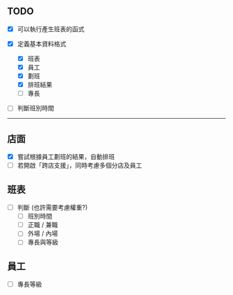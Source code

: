 ## TODO

- [x] 可以執行產生班表的函式
- [x] 定義基本資料格式
	- [x] 班表
	- [x] 員工
	- [x] 劃班
	- [x] 排班結果
	- [ ] 專長
- [ ] 判斷班別時間


---

## 店面
- [x] 嘗試根據員工劃班的結果，自動排班
- [ ] 若開啟「跨店支援」，同時考慮多個分店及員工

## 班表
- [ ] 判斷 (也許需要考慮權重?)
	- [ ] 班別時間
	- [ ] 正職 / 兼職
	- [ ] 外場 / 內場
	- [ ] 專長與等級

## 員工
- [ ] 專長等級
